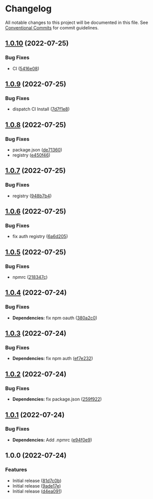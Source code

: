 # Changelog

All notable changes to this project will be documented in this file. See
[Conventional Commits](https://conventionalcommits.org) for commit guidelines.

## [1.0.10](https://github.com/telkom-design/Theme-Logee-Website/compare/v1.0.9...v1.0.10) (2022-07-25)


### Bug Fixes

* CI ([5416e08](https://github.com/telkom-design/Theme-Logee-Website/commit/5416e087db5578cf66a26ee138ae1405f1df83e1))

## [1.0.9](https://github.com/telkom-design/Theme-Logee-Website/compare/v1.0.8...v1.0.9) (2022-07-25)


### Bug Fixes

* dispatch CI Install ([7d7f1e8](https://github.com/telkom-design/Theme-Logee-Website/commit/7d7f1e87be7f340eb74077ef342f110e3c3bf597))

## [1.0.8](https://github.com/telkom-design/Theme-Logee-Website/compare/v1.0.7...v1.0.8) (2022-07-25)


### Bug Fixes

* package.json ([de71360](https://github.com/telkom-design/Theme-Logee-Website/commit/de7136038ef2fa9ce554f2a777f996077c8e793e))
* registry ([e450f46](https://github.com/telkom-design/Theme-Logee-Website/commit/e450f46d78789bb40692a4e666c6222ede9fddc6))

## [1.0.7](https://github.com/telkom-design/Theme-Logee-Website/compare/v1.0.6...v1.0.7) (2022-07-25)


### Bug Fixes

* registry ([948b7b4](https://github.com/telkom-design/Theme-Logee-Website/commit/948b7b43eb0a388e225ab530586e8da462f6c2d7))

## [1.0.6](https://github.com/telkom-design/Theme-Logee-Website/compare/v1.0.5...v1.0.6) (2022-07-25)


### Bug Fixes

* fix auth registry ([6a6d205](https://github.com/telkom-design/Theme-Logee-Website/commit/6a6d20511cad8f9fe8925a0e4e51b7ef914a5f29))

## [1.0.5](https://github.com/telkom-design/Theme-Logee-Website/compare/v1.0.4...v1.0.5) (2022-07-25)


### Bug Fixes

* npmrc ([218347c](https://github.com/telkom-design/Theme-Logee-Website/commit/218347c518d4f344f14f9a55db58a4a3aaf0ac0a))

## [1.0.4](https://github.com/telkom-design/Theme-Logee-Website/compare/v1.0.3...v1.0.4) (2022-07-24)


### Bug Fixes

* **Dependencies:** fix npm oauth ([380a2c0](https://github.com/telkom-design/Theme-Logee-Website/commit/380a2c0bbaf37e699cde56fe718225fb8293a1a2))

## [1.0.3](https://github.com/telkom-design/Theme-Logee-Website/compare/v1.0.2...v1.0.3) (2022-07-24)


### Bug Fixes

* **Dependencies:** fix npm auth ([ef7e232](https://github.com/telkom-design/Theme-Logee-Website/commit/ef7e2327534be6cc7936641f99ce799c99f2333e))

## [1.0.2](https://github.com/telkom-design/Theme-Logee-Website/compare/v1.0.1...v1.0.2) (2022-07-24)


### Bug Fixes

* **Dependencies:** fix package.json ([259f922](https://github.com/telkom-design/Theme-Logee-Website/commit/259f922c237428eb7a5cecf808b35a1c5adae724))

## [1.0.1](https://github.com/telkom-design/Theme-Logee-Website/compare/v1.0.0...v1.0.1) (2022-07-24)


### Bug Fixes

* **Dependencies:** Add .npmrc ([e94f0e9](https://github.com/telkom-design/Theme-Logee-Website/commit/e94f0e9e6564be42b75689a228a75b60dfe88996))

## 1.0.0 (2022-07-24)


### Features

* Initial release ([81d7c0b](https://github.com/telkom-design/Theme-Logee-Website/commit/81d7c0be3f213a8d1b84e4f2a4792c91c15726c0))
* Initial release ([9ade17e](https://github.com/telkom-design/Theme-Logee-Website/commit/9ade17ee263fdda97d25dc8a4e411a00b62e343b))
* Initial release ([d4ea091](https://github.com/telkom-design/Theme-Logee-Website/commit/d4ea09118d20cdfd958347ee1b0609c67573f355))
